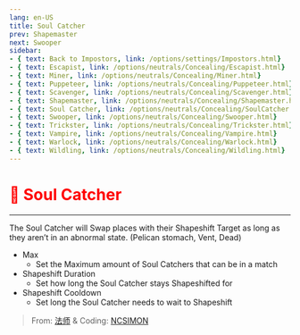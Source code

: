 ```yaml
---
lang: en-US
title: Soul Catcher
prev: Shapemaster
next: Swooper
sidebar:
- { text: Back to Impostors, link: /options/settings/Impostors.html}
- { text: Escapist, link: /options/neutrals/Concealing/Escapist.html}
- { text: Miner, link: /options/neutrals/Concealing/Miner.html}
- { text: Puppeteer, link: /options/neutrals/Concealing/Puppeteer.html}
- { text: Scavenger, link: /options/neutrals/Concealing/Scavenger.html}
- { text: Shapemaster, link: /options/neutrals/Concealing/Shapemaster.html}
- { text: Soul Catcher, link: /options/neutrals/Concealing/SoulCatcher.html}
- { text: Swooper, link: /options/neutrals/Concealing/Swooper.html}
- { text: Trickster, link: /options/neutrals/Concealing/Trickster.html}
- { text: Vampire, link: /options/neutrals/Concealing/Vampire.html}
- { text: Warlock, link: /options/neutrals/Concealing/Warlock.html}
- { text: Wildling, link: /options/neutrals/Concealing/Wildling.html}
---
```


# <font color="red">👻 Soul Catcher</font> <Badge text="Concealing" type="tip" vertical="middle"/>
---

The Soul Catcher will Swap places with their Shapeshift Target as long as they aren’t in an abnormal state. (Pelican stomach, Vent, Dead)
* Max
  * Set the Maximum amount of Soul Catchers that can be in a match
* Shapeshift Duration
  * Set how long the Soul Catcher stays Shapeshifted for
* Shapeshift Cooldown
  * Set long the Soul Catcher needs to wait to Shapeshift

> From: [法师](https://space.bilibili.com/511107305) & Coding: [NCSIMON](https://github.com/NCSIMON)